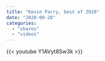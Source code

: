 ```yaml
---
title: "Kevin Parry, best of 2020"
date: "2020-09-28"
categories:
  - "shares"
  - "videos"
---
```


{{< youtube Y1AVyt8Sw3k >}}
